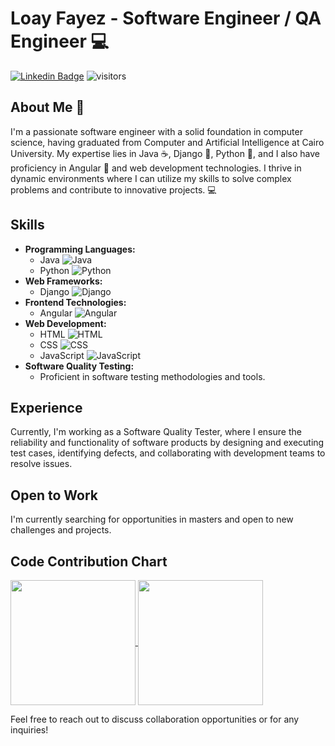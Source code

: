 # Loay Fayez - Software Engineer / QA Engineer  💻

[![Linkedin Badge](https://img.shields.io/badge/-loayfayez-blue?style=flat-square&logo=Linkedin&logoColor=white&link=https://eg.linkedin.com/in/loay-fayez/)](https://eg.linkedin.com/in/loay-fayez/)
![visitors](https://visitor-badge.laobi.icu/badge?page_id=leon019i.leon019i)

## About Me 🚀
I'm a passionate software engineer with a solid foundation in computer science, having graduated from Computer and Artificial Intelligence at Cairo University. My expertise lies in Java ☕️, Django 🌱, Python 🐍, and I also have proficiency in Angular 🔧 and web development technologies. I thrive in dynamic environments where I can utilize my skills to solve complex problems and contribute to innovative projects. 💻

## Skills
- **Programming Languages:** 
  - Java ![Java](https://img.shields.io/badge/-Java-orange?style=flat-square&logo=java&logoColor=white)
  - Python ![Python](https://img.shields.io/badge/-Python-brightgreen?style=flat-square&logo=python&logoColor=white)
- **Web Frameworks:** 
  - Django ![Django](https://img.shields.io/badge/-Django-blue?style=flat-square&logo=django&logoColor=white)
- **Frontend Technologies:** 
  - Angular ![Angular](https://img.shields.io/badge/-Angular-red?style=flat-square&logo=angular&logoColor=white)
- **Web Development:** 
  - HTML ![HTML](https://img.shields.io/badge/-HTML5-E34F26?style=flat-square&logo=html5&logoColor=white)
  - CSS ![CSS](https://img.shields.io/badge/-CSS3-1572B6?style=flat-square&logo=css3)
  - JavaScript ![JavaScript](https://img.shields.io/badge/-JavaScript-F7DF1E?style=flat-square&logo=javascript&logoColor=black)
- **Software Quality Testing:** 
  - Proficient in software testing methodologies and tools.
  
## Experience
Currently, I'm working as a Software Quality Tester, where I ensure the reliability and functionality of software products by designing and executing test cases, identifying defects, and collaborating with development teams to resolve issues.

## Open to Work
I'm currently searching for opportunities in masters and open to new challenges and projects.

## Code Contribution Chart

<a href="#">
  <img height=200 align="center" src="https://github-readme-stats.vercel.app/api?username=leon019i&count_private=true&show_icons=true&include_all_commits=true&title_color=000000&icon_color=000000&text_color=000000&bg_color=ffffff" />
</a>
<a href="#">
  <img height=200 align="center" src="https://github-readme-stats.vercel.app/api/top-langs?username=leon019i&layout=compact&title_color=000000&icon_color=000000&text_color=000000&bg_color=ffffff&size_weight=0.5&count_weight=0.5" />
</a>

Feel free to reach out to discuss collaboration opportunities or for any inquiries!
